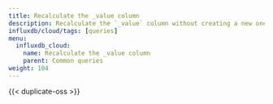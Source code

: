 ```yaml
---
title: Recalculate the _value column
description: Recalculate the `_value` column without creating a new one.
influxdb/cloud/tags: [queries]
menu:
  influxdb_cloud:
    name: Recalculate the _value column
    parent: Common queries
weight: 104
---
```


{{< duplicate-oss >}}